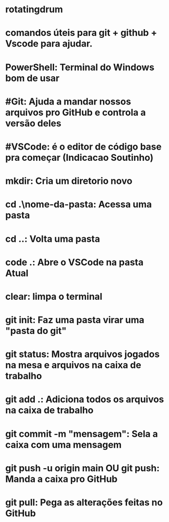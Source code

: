 ﻿
# rotatingdrum
# comandos úteis para git + github + Vscode para ajudar.

# PowerShell: Terminal do Windows bom de usar
# #Git: Ajuda a mandar nossos arquivos pro GitHub e controla a versão deles
# #VSCode: é o editor de código base pra começar (Indicacao Soutinho)
# mkdir: Cria um diretorio novo
# cd .\nome-da-pasta: Acessa uma pasta
# cd ..: Volta uma pasta
# code .: Abre o VSCode na pasta Atual
# clear: limpa o terminal
# git init: Faz uma pasta virar uma "pasta do git"
# git status: Mostra arquivos jogados na mesa e arquivos na caixa de trabalho
# git add .: Adiciona todos os arquivos na caixa de trabalho
# git commit -m "mensagem": Sela a caixa com uma mensagem
# git push -u origin main OU git push: Manda a caixa pro GitHub
# git pull: Pega as alterações feitas no GitHub

